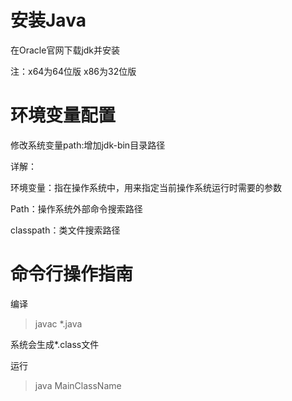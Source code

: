 # 安装Java
在Oracle官网下载jdk并安装

注：x64为64位版 x86为32位版
# 环境变量配置

修改系统变量path:增加jdk-bin目录路径

详解：

环境变量：指在操作系统中，用来指定当前操作系统运行时需要的参数

Path：操作系统外部命令搜索路径

classpath：类文件搜索路径



# 命令行操作指南

编译

> javac \*.java

系统会生成\*.class文件

运行

> java MainClassName



